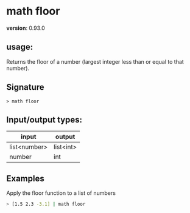 # math floor

**version**: 0.93.0

## **usage**:

Returns the floor of a number (largest integer less than or equal to that number).

## Signature

`> math floor `

## Input/output types:

| input          | output      |
| -------------- | ----------- |
| list\<number\> | list\<int\> |
| number         | int         |

## Examples

Apply the floor function to a list of numbers

```bash
> [1.5 2.3 -3.1] | math floor
```
